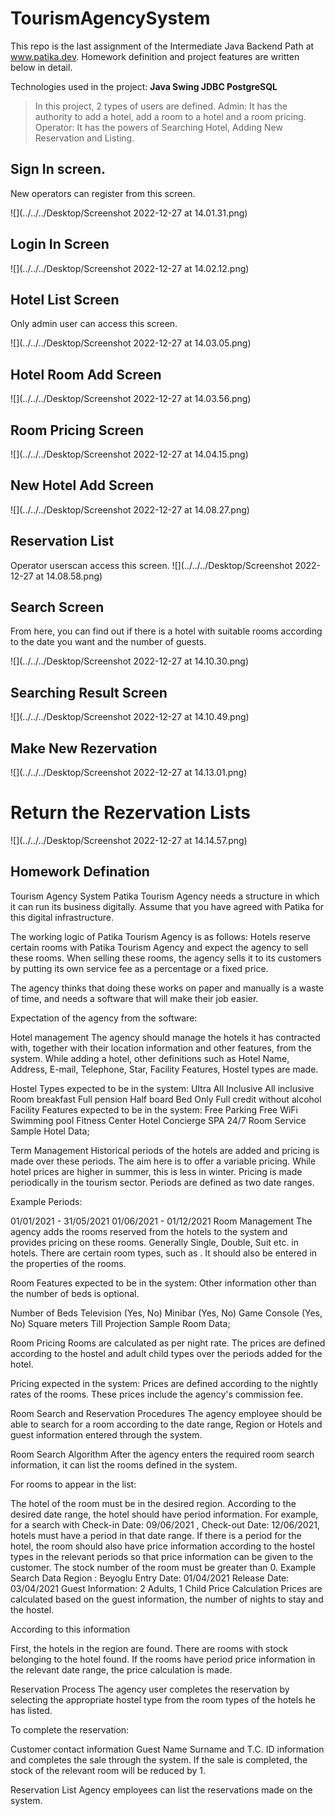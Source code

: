 # TourismAgencySystem

This repo is the last assignment of the Intermediate Java Backend Path at www.patika.dev. Homework definition and project features are written below in detail.

Technologies used in the project: 
**Java
Swing
JDBC
PostgreSQL**

>In this project, 2 types of users are defined.
Admin: It has the authority to add a hotel, add a room to a hotel and a room pricing.
Operator: It has the powers of Searching Hotel, Adding New Reservation and Listing.

## Sign In screen. 
New operators can register from this screen.

![](../../../Desktop/Screenshot 2022-12-27 at 14.01.31.png)

## Login In Screen

![](../../../Desktop/Screenshot 2022-12-27 at 14.02.12.png)

## Hotel List Screen
Only admin user can access this screen.

![](../../../Desktop/Screenshot 2022-12-27 at 14.03.05.png)

## Hotel Room Add Screen
![](../../../Desktop/Screenshot 2022-12-27 at 14.03.56.png)

## Room Pricing Screen
![](../../../Desktop/Screenshot 2022-12-27 at 14.04.15.png)

## New Hotel Add Screen
![](../../../Desktop/Screenshot 2022-12-27 at 14.08.27.png)

## Reservation List
Operator userscan access this screen.
![](../../../Desktop/Screenshot 2022-12-27 at 14.08.58.png)

## Search Screen
From here, you can find out if there is a hotel with suitable rooms according to the date you want and the number of guests.

![](../../../Desktop/Screenshot 2022-12-27 at 14.10.30.png)

## Searching Result Screen
![](../../../Desktop/Screenshot 2022-12-27 at 14.10.49.png)

## Make New Rezervation
![](../../../Desktop/Screenshot 2022-12-27 at 14.13.01.png)

# Return the Rezervation Lists
![](../../../Desktop/Screenshot 2022-12-27 at 14.14.57.png)



## Homework Defination

Tourism Agency System
Patika Tourism Agency needs a structure in which it can run its business digitally. Assume that you have agreed with Patika for this digital infrastructure.

The working logic of Patika Tourism Agency is as follows: Hotels reserve certain rooms with Patika Tourism Agency and expect the agency to sell these rooms. When selling these rooms, the agency sells it to its customers by putting its own service fee as a percentage or a fixed price.

The agency thinks that doing these works on paper and manually is a waste of time, and needs a software that will make their job easier.

Expectation of the agency from the software:

Hotel management
The agency should manage the hotels it has contracted with, together with their location information and other features, from the system. While adding a hotel, other definitions such as Hotel Name, Address, E-mail, Telephone, Star, Facility Features, Hostel types are made.

Hostel Types expected to be in the system:
Ultra All Inclusive
All inclusive
Room breakfast
Full pension
Half board
Bed Only
Full credit without alcohol
Facility Features expected to be in the system:
Free Parking
Free WiFi
Swimming pool
Fitness Center
Hotel Concierge
SPA
24/7 Room Service
Sample Hotel Data;


Term Management
Historical periods of the hotels are added and pricing is made over these periods. The aim here is to offer a variable pricing. While hotel prices are higher in summer, this is less in winter. Pricing is made periodically in the tourism sector. Periods are defined as two date ranges.

Example Periods:

01/01/2021 - 31/05/2021
01/06/2021 - 01/12/2021
Room Management
The agency adds the rooms reserved from the hotels to the system and provides pricing on these rooms. Generally Single, Double, Suit etc. in hotels. There are certain room types, such as . It should also be entered in the properties of the rooms.

Room Features expected to be in the system:
Other information other than the number of beds is optional.

Number of Beds
Television (Yes, No)
Minibar (Yes, No)
Game Console (Yes, No)
Square meters
Till
Projection
Sample Room Data;


Room Pricing
Rooms are calculated as per night rate. The prices are defined according to the hostel and adult child types over the periods added for the hotel.

Pricing expected in the system:
Prices are defined according to the nightly rates of the rooms. These prices include the agency's commission fee.

Room Search and Reservation Procedures
The agency employee should be able to search for a room according to the date range, Region or Hotels and guest information entered through the system.

Room Search Algorithm
After the agency enters the required room search information, it can list the rooms defined in the system.

For rooms to appear in the list:

The hotel of the room must be in the desired region.
According to the desired date range, the hotel should have period information. For example, for a search with Check-in Date: 09/06/2021 , Check-out Date: 12/06/2021, hotels must have a period in that date range.
If there is a period for the hotel, the room should also have price information according to the hostel types in the relevant periods so that price information can be given to the customer.
The stock number of the room must be greater than 0.
Example Search Data
Region : Beyoglu
Entry Date: 01/04/2021
Release Date: 03/04/2021
Guest Information: 2 Adults, 1 Child
Price Calculation
Prices are calculated based on the guest information, the number of nights to stay and the hostel.

According to this information

First, the hotels in the region are found.
There are rooms with stock belonging to the hotel found.
If the rooms have period price information in the relevant date range, the price calculation is made.

Reservation Process
The agency user completes the reservation by selecting the appropriate hostel type from the room types of the hotels he has listed.

To complete the reservation:

Customer contact information
Guest Name Surname and T.C. ID information
and completes the sale through the system. If the sale is completed, the stock of the relevant room will be reduced by 1.

Reservation List
Agency employees can list the reservations made on the system.
